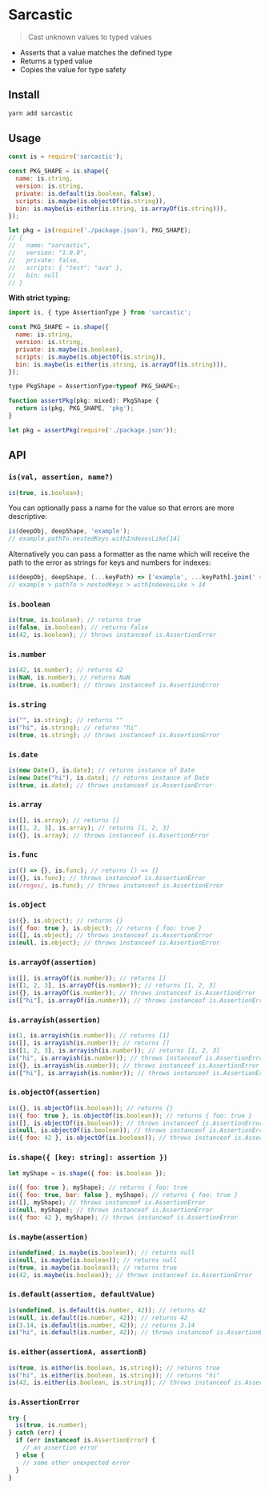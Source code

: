 # Sarcastic

> Cast unknown values to typed values

- Asserts that a value matches the defined type
- Returns a typed value
- Copies the value for type safety

## Install

```sh
yarn add sarcastic
```

## Usage

```js
const is = require('sarcastic');

const PKG_SHAPE = is.shape({
  name: is.string,
  version: is.string,
  private: is.default(is.boolean, false),
  scripts: is.maybe(is.objectOf(is.string)),
  bin: is.maybe(is.either(is.string, is.arrayOf(is.string))),
});

let pkg = is(require('./package.json'), PKG_SHAPE);
// {
//   name: "sarcastic",
//   version: "1.0.0",
//   private: false,
//   scripts: { "test": "ava" },
//   bin: null
// }
```

**With strict typing:**

```js
import is, { type AssertionType } from 'sarcastic';

const PKG_SHAPE = is.shape({
  name: is.string,
  version: is.string,
  private: is.maybe(is.boolean),
  scripts: is.maybe(is.objectOf(is.string)),
  bin: is.maybe(is.either(is.string, is.arrayOf(is.string))),
});

type PkgShape = AssertionType<typeof PKG_SHAPE>;

function assertPkg(pkg: mixed): PkgShape {
  return is(pkg, PKG_SHAPE, 'pkg');
}

let pkg = assertPkg(require('./package.json'));
```

## API

### `is(val, assertion, name?)`

```js
is(true, is.boolean);
```

You can optionally pass a name for the value so that errors are more
descriptive:

```js
is(deepObj, deepShape, 'example');
// example.pathTo.nestedKeys.withIndexesLike[14]
```

Alternatively you can pass a formatter as the name which will receive the path
to the error as strings for keys and numbers for indexes:

```js
is(deepObj, deepShape, (...keyPath) => ['example', ...keyPath].join(' > '));
// example > pathTo > nestedKeys > withIndexesLike > 14
```

### `is.boolean`

```js
is(true, is.boolean); // returns true
is(false, is.boolean); // returns false
is(42, is.boolean); // throws instanceof is.AssertionError
```

### `is.number`

```js
is(42, is.number); // returns 42
is(NaN, is.number); // returns NaN
is(true, is.number); // throws instanceof is.AssertionError
```

### `is.string`

```js
is("", is.string); // returns ""
is("hi", is.string); // returns "hi"
is(true, is.string); // throws instanceof is.AssertionError
```

### `is.date`

```js
is(new Date(), is.date); // returns instance of Date
is(new Date("hi"), is.date); // returns instance of Date
is(true, is.date); // throws instanceof is.AssertionError
```

### `is.array`

```js
is([], is.array); // returns []
is([1, 2, 3], is.array); // returns [1, 2, 3]
is({}, is.array); // throws instanceof is.AssertionError
```

### `is.func`

```js
is(() => {}, is.func); // returns () => {}
is({}, is.func); // throws instanceof is.AssertionError
is(/regex/, is.func); // throws instanceof is.AssertionError
```

### `is.object`

```js
is({}, is.object); // returns {}
is({ foo: true }, is.object); // returns { foo: true }
is([], is.object); // throws instanceof is.AssertionError
is(null, is.object); // throws instanceof is.AssertionError
```

### `is.arrayOf(assertion)`

```js
is([], is.arrayOf(is.number)); // returns []
is([1, 2, 3], is.arrayOf(is.number)); // returns [1, 2, 3]
is({}, is.arrayOf(is.number)); // throws instanceof is.AssertionError
is(["hi"], is.arrayOf(is.number)); // throws instanceof is.AssertionError
```

### `is.arrayish(assertion)`

```js
is(1, is.arrayish(is.number)); // returns [1]
is([], is.arrayish(is.number)); // returns []
is([1, 2, 3], is.arrayish(is.number)); // returns [1, 2, 3]
is("hi", is.arrayish(is.number)); // throws instanceof is.AssertionError
is({}, is.arrayish(is.number)); // throws instanceof is.AssertionError
is(["hi"], is.arrayish(is.number)); // throws instanceof is.AssertionError
```

### `is.objectOf(assertion)`

```js
is({}, is.objectOf(is.boolean)); // returns {}
is({ foo: true }, is.objectOf(is.boolean)); // returns { foo: true }
is([], is.objectOf(is.boolean)); // throws instanceof is.AssertionError
is(null, is.objectOf(is.boolean)); // throws instanceof is.AssertionError
is({ foo: 42 }, is.objectOf(is.boolean)); // throws instanceof is.AssertionError
```

### `is.shape({ [key: string]: assertion })`

```js
let myShape = is.shape({ foo: is.boolean });

is({ foo: true }, myShape); // returns { foo: true
is({ foo: true, bar: false }, myShape); // returns { foo: true }
is([], myShape); // throws instanceof is.AssertionError
is(null, myShape); // throws instanceof is.AssertionError
is({ foo: 42 }, myShape); // throws instanceof is.AssertionError
```

### `is.maybe(assertion)`

```js
is(undefined, is.maybe(is.boolean)); // returns null
is(null, is.maybe(is.boolean)); // returns null
is(true, is.maybe(is.boolean)); // returns true
is(42, is.maybe(is.boolean)); // throws instanceof is.AssertionError
```

### `is.default(assertion, defaultValue)`

```js
is(undefined, is.default(is.number, 42)); // returns 42
is(null, is.default(is.number, 42)); // returns 42
is(3.14, is.default(is.number, 42)); // returns 3.14
is("hi", is.default(is.number, 42)); // throws instanceof is.AssertionError
```

### `is.either(assertionA, assertionB)`

```js
is(true, is.either(is.boolean, is.string)); // returns true
is("hi", is.either(is.boolean, is.string)); // returns "hi"
is(42, is.either(is.boolean, is.string)); // throws instanceof is.AssertionError
```

### `is.AssertionError`

```js
try {
  is(true, is.number);
} catch (err) {
  if (err instanceof is.AssertionError) {
    // an assertion error
  } else {
    // some other unexpected error
  }
}
```
